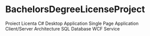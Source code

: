 # BachelorsDegreeLicenseProject

Proiect Licenta 
C# Desktop Application
Single Page Application
Client/Server Architecture
SQL Database
WCF Service 
